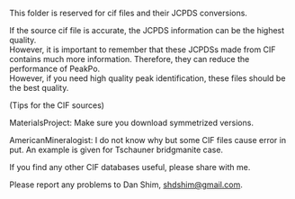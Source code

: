 This folder is reserved for cif files and their JCPDS conversions.  

If the source cif file is accurate, the JCPDS information can be the highest quality.  
However, it is important to remember that these JCPDSs made from CIF contains much more information.
Therefore, they can reduce the performance of PeakPo.  
However, if you need high quality peak identification, these files should be the best quality.

(Tips for the CIF sources)

MaterialsProject: Make sure you download symmetrized versions.

AmericanMineralogist: I do not know why but some CIF files cause error in put.  An example is given for Tschauner bridgmanite case.

If you find any other CIF databases useful, please share with me.

Please report any problems to Dan Shim, shdshim@gmail.com.
